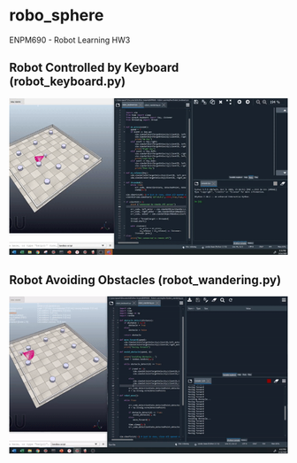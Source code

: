 # robo_sphere
ENPM690 - Robot Learning HW3

## Robot Controlled by Keyboard (robot_keyboard.py)

![](Videos_Gifs/keyboard_input.gif)

## Robot Avoiding Obstacles (robot_wandering.py)

![](Videos_Gifs/obstacle_avoidance.gif)
